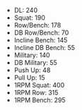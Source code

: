 * DL: 240
*  Squat: 190
*  Row/Bench: 178
*  DB Row/Bench: 70
*  Incline Bench: 145
*  Incline DB Bench: 55
*  Military: 140
*  DB Military: 55
*  Push Up: 48
*  Pull Up: 15
*  1RPM Squat: 400
*  1RPM Row: 315
*  1RPM Bench: 295
